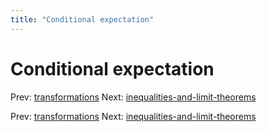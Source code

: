 ```yaml
---
title: "Conditional expectation"
---
```


# Conditional expectation

Prev: [transformations](transformations.md)
Next: [inequalities-and-limit-theorems](inequalities-and-limit-theorems.md)

Prev: [transformations](transformations.md)
Next: [inequalities-and-limit-theorems](inequalities-and-limit-theorems.md)
